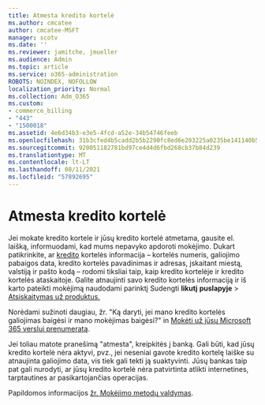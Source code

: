 ```yaml
---
title: Atmesta kredito kortelė
ms.author: cmcatee
author: cmcatee-MSFT
manager: scotv
ms.date: ''
ms.reviewer: jamitche, jmueller
ms.audience: Admin
ms.topic: article
ms.service: o365-administration
ROBOTS: NOINDEX, NOFOLLOW
localization_priority: Normal
ms.collection: Adm_O365
ms.custom:
- commerce_billing
- "443"
- "1500018"
ms.assetid: 4e6d34b3-e3e5-4fcd-a52e-34b54746feeb
ms.openlocfilehash: 31b3cfed4b5cadd2b5b2290fc8ed6e203225a0235be141140b5ecbd01efc2f98
ms.sourcegitcommit: 920051182781bd97ce4d4d6fbd268cb37b84d239
ms.translationtype: MT
ms.contentlocale: lt-LT
ms.lasthandoff: 08/11/2021
ms.locfileid: "57892695"
---
```

# <a name="declined-credit-card"></a>Atmesta kredito kortelė

Jei mokate kredito kortele ir jūsų kredito kortelė atmetama, gausite el. laišką, informuodami, kad mums nepavyko apdoroti mokėjimo. Dukart patikrinkite, ar [kredito](https://go.microsoft.com/fwlink/p/?linkid=842054) kortelės informacija – kortelės numeris, galiojimo pabaigos data, kredito kortelės pavadinimas ir adresas, įskaitant miestą, valstiją ir pašto kodą – rodomi tiksliai taip, kaip kredito kortelėje ir kredito kortelės ataskaitoje. Galite atnaujinti savo kredito kortelės informaciją ir iš karto pateikti mokėjimą naudodami parinktį Sudengti **likutį** **puslapyje**  >  [Atsiskaitymas už produktus.](https://go.microsoft.com/fwlink/p/?linkid=842054)

Norėdami sužinoti daugiau, žr. "Ką daryti, jei mano kredito kortelės galiojimas baigėsi ir mano mokėjimas baigėsi?" in [Mokėti už jūsų Microsoft 365 verslui prenumeratą](https://docs.microsoft.com/microsoft-365/commerce/billing-and-payments/pay-for-your-subscription#what-if-my-credit-card-was-declined-and-my-payment-is-past-due).
  
Jei toliau matote pranešimą "atmesta", kreipkitės į banką. Gali būti, kad jūsų kredito kortelė nėra aktyvi, pvz., jei neseniai gavote kredito kortelę laiške su atnaujinta galiojimo data, vis tiek gali tekti ją suaktyvinti. Jūsų bankas taip pat gali nurodyti, ar jūsų kredito kortelė nėra patvirtinta atlikti internetines, tarptautines ar pasikartojančias operacijas.
  
Papildomos informacijos [žr. Mokėjimo metodų valdymas](https://docs.microsoft.com/microsoft-365/commerce/billing-and-payments/manage-payment-methods).